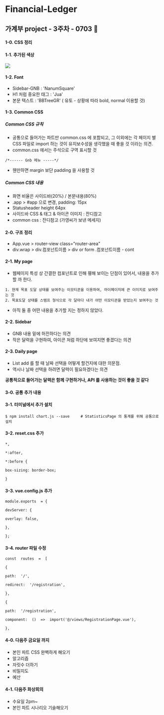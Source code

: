 # Financial-Ledger

## 가계부 project - 3주차 - 0703 🎈
#### 1-0. CSS 정리
#### 1-1. 추가된 색상

<img src="색상추가">

#### 1-2. Font
- Sidebar-GNB : 'NanumSquare'
- H1 처럼 중요한 태그 : 'Jua'
- 본문 텍스트 : 'BBTreeGR' ( 유토 - 상황에 따라 bold, normal 이용할 것)

#### 1-3. Common CSS
#####  Common CSS 규칙
- 공통으로 들어가는 파트만 common.css 에 포함되고, 그 이외에는 각 페이지 별 CSS 파일로 import 하는 것이 유지보수성을 생각했을 때 좋을 것 이라는 의견.
- common.css 에서는 주석으로 구역 표시할 것
<pre><code>/*------ Gnb 메뉴 -----*/</code></pre>
- 웬만하면 margin 보단 padding 을 사용할 것

#####  Common CSS 내용
- 화면 비율은 사이드바(20%) / 본문내용(80%)
- .app > #app 으로 변경, padding: 15px
- Statusheader height 64px
- 사이드바 CSS &  태그 & 아이콘 이미지 : 잔디참고
- common css : 잔디참고 (가영씨가 보낸 메세지)


#### 2-0. 구조 정리
- App.vue > router-view class="router-area"
- div.wrap > div.컴포넌트이름 > div or form .컴포넌트이름 - cont

#### 2-1. My page 
- 웹페이지 특성 상 간결한 컴포넌트로 인해 휑해 보이는 단점이 있어서, 내용을 추가할 까 한다.

<pre><code>1. 현재 목표 도달 상태를 보여주는 이모티콘을 이용하여, 마이페이지에 큰 이미지로 보여주는 것
2. 목표도달 상태를 스탬프 형식으로 각 달마다 내가 어떤 이모티콘을 받았는지 보여주는 것 </code></pre>

- 아직 둘 중 어떤 내용을 추가할 지는 정하지 않았다.

#### 2-2. Sidebar
- GNB 내용 밑에 허전하다는 의견
- 작은 달력을 구현하여, 아이콘 처럼 하단에 보여지면 좋겠다는 의견

#### 2-3. Daily page
- List add 를 할 때 날짜 선택을 어떻게 할건지에 대한 의문점.
- 역시나 날짜 선택을 하려면 달력이 필요하겠다는 의견

**공통적으로 들어가는 달력은 함께 구현하거나, API 를 사용하는 것이 좋을 것 같다**

#### 3-0. 공통 추가 내용
#### 3-1. 터미널에서 추가 설치 
<pre><code>$ npm install chart.js --save     # StatisticsPage 의 통계를 위해 공통으로 설치 </code></pre>

#### 3-2. reset.css 추가 
<pre><code>*,

*:after,

*:before {

box-sizing: border-box;

} </code></pre>

#### 3-3. vue.config.js 추가  
<pre><code>module.exports  = {

devServer: {

overlay: false,

},

};</code></pre>

#### 3-4. router 파일 수정 
<pre><code>const  routes  =  [

{

path:  '/',

redirect:  '/registration',

},

{

path:  '/registration',

component:  ()  =>  import('@/views/RegistrationPage.vue'),

}, </code></pre> 

 #### 4-0. 다음주 금요일 까지
 - 본인 파트 CSS 완벽하게 해오기
 - 알고리즘
  - 자릿수 더하기
  - 비밀지도
  - 예산
  
  #### 4-1. 다음주 화상회의
  - 수요일 2pm~
  - 본인 파트 시나리오 기술해오기
